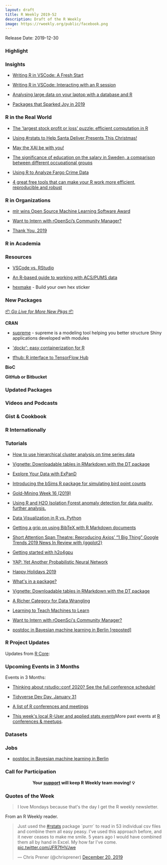 ```yaml
---
layout: draft
title: R Weekly 2019-52
description: Draft of the R Weekly
image: https://rweekly.org/public/facebook.png
---
```


Release Date: 2019-12-30

###  Highlight



### Insights

+ [Writing R in VSCode: A Fresh Start](https://renkun.me/2019/12/11/writing-r-in-vscode-a-fresh-start/)

+ [Writing R in VSCode: Interacting with an R session](https://renkun.me/2019/12/26/writing-r-in-vscode-interacting-with-an-r-session/)

+ [Analysing large data on your laptop with a database and R](http://freerangestats.info/blog/2019/12/22/nyc-taxis-sql)

+ [Packages that Sparked Joy in 2019](https://www.rostrum.blog/2019/12/27/pkgs-2019/)

### R in the Real World

+ [The 'largest stock profit or loss' puzzle: efficient computation in R](http://varianceexplained.org/r/stock-changes/)

+ [Using #rstats to Help Santa Deliver Presents This Christmas!](https://rud.is/b/2019/12/23/using-rstats-to-help-santa-deliver-presents-this-christmas/)

+ [May the XAI be with you!](https://medium.com/@ModelOriented/may-the-xai-be-with-you-6ea82d5b4fcc)

+ [The significance of education on the salary in Sweden, a comparison between different occupational groups](http://mikaellundqvist.rbind.io/2019/12/21/the-significance-of-education-on-the-salary-in-sweden-a-comparison-between-different-occupational-groups/)

+ [Using R to Analyze Fargo Crime Data](https://technistema.com/posts/using-r-to-analyze-fargo-crime-data/)

+ [4 great free tools that can make your R work more efficient, reproducible and robust](https://jozef.io/r920-christmas-praise-2019/)

<!-- + [MERRY CRISPMAS - a festive, data-driven short story](https://merry-crispmas.netlify.com/) -->

###  R in Organizations

+ [mlr wins Open Source Machine Learning Software Award](https://mlr-org.com/docs/mlr-wins-open-source-machine-learning-software-award/)

+ [Want to Intern with rOpenSci’s Community Manager?](https://ropensci.org/blog/2019/12/23/community-intern/)

+ [Thank You, 2019](https://ropensci.org/blog/2019/12/23/thankyou/)

###  R in Academia



###  Resources

+ [VSCode vs. RStudio​](https://1drv.ms/p/s!Aiu8ihXBTRNkuC_pYGrWKm3IwaZn)

+ [An R-based guide to working with ACS/PUMS data](https://github.com/jaytimm/working_with_census_microdata)

+ [hexmake](http://connect.thinkr.fr/hexmake/) - Build your own hex sticker


###  New Packages

<p class="added-hostname"><a href="https://rweekly.org/live" target="_blank" class="externalLink">📦 <i>Go Live for More New Pkgs</i> 📦</a></p>

**CRAN**

+ [supreme](https://github.com/strboul/supreme) - supreme is a modeling tool helping you better structure Shiny applications developed with modules

+ ['dockr': easy containerization for R](http://smaakage85.netlify.com/2019/12/21/dockr-easy-containerization-for-r/)

+ [tfhub: R interface to TensorFlow Hub](https://blogs.rstudio.com/tensorflow/posts/2019-12-18-tfhub-0.7.0/)

**BioC**



**GitHub or Bitbucket**


### Updated Packages



###  Videos and Podcasts




### Gist & Cookbook



### R Internationally


###  Tutorials

+ [How to use hierarchical cluster analysis on time series data](https://www.storybench.org/how-to-use-hierarchical-cluster-analysis-on-time-series-data/)

+ [Vignette: Downloadable tables in RMarkdown with the DT package](https://martinctc.github.io/blog/vignette-downloadable-tables-in-rmarkdown-with-the-dt-package/)

+ [Explore Your Data with ExPanD](https://joachim-gassen.github.io/2019/12/explore-your-data-with-expand/)

+ [Introducing the bSims R package for simulating bird point counts](https://peter.solymos.org/code/2019/12/22/bsims-package.html)

+ [Gold-Mining Week 16 (2019)](https://fantasyfootballanalytics.net/2019/12/gold-mining-week-16-2019.html)

+ [Using R and H2O Isolation Forest anomaly detection for data quality, further analysis.](https://laranikalranalytics.blogspot.com/2019/12/using-r-and-h2o-isolation-forest.html)

+ [Data Visualization in R vs. Python](https://www.inwt-statistics.com/read-blog/data-visualization-R-versus-python.html)

+ [Getting a grip on using BibTeX with R Markdown documents](https://joshuamrosenberg.com/post/2019/12/22/using-bibtex-with-r-markdown/)

+ [Short Attention Span Theatre: Reproducing Axios’ “1 Big Thing” Google Trends 2019 News In Review with {ggplot2}](https://rud.is/b/2019/12/27/short-attention-span-theatre-reproducing-axios-1-big-thing-google-trends-2019-news-in-review-with-ggplot2/)

+ [Getting started with h2o4gpu](https://www.daeconomist.com/post/2019-12-26-h2o4gpu/)

+ [YAP: Yet Another Probabilistic Neural Network](https://statcompute.wordpress.com/2019/12/25/yap-yet-another-probabilistic-neural-network/)

+ [Happy Holidays 2019](https://www.littlemissdata.com/blog/happy-holidays-2019)

+ [What's in a package?](https://r-house.netlify.com/2019/12/25/whats-in-a-package/)

+ [Vignette: Downloadable tables in RMarkdown with the DT package](https://martinctc.github.io/blog/vignette-downloadable-tables-in-rmarkdown-with-the-dt-package/)

+ [A Richer Category for Data Wrangling](http://www.win-vector.com/blog/2019/12/a-richer-category-for-data-wrangling/)

+ [Learning to Teach Machines to Learn](https://alison.rbind.io/post/2019-12-23-learning-to-teach-machines-to-learn/)

+ [Want to Intern with rOpenSci's Community Manager?](https://ropensci.org/blog/2019/12/23/community-intern/)

+ [postdoc in Bayesian machine learning in Berlin [reposted]](https://xianblog.wordpress.com/2019/12/24/postdoc-in-bayesian-machine-learning-in-berlin-reposted/)


<!--<div class="post-more-begin></div><div class="post-more-end"></div>-->

###  R Project Updates

Updates from [R Core](http://developer.r-project.org/blosxom.cgi/R-devel/NEWS):


###  Upcoming Events in 3 Months

Events in 3 Months:

+ [Thinking about rstudio::conf 2020? See the full conference schedule!](https://blog.rstudio.com/2019/11/25/thinking-about-rstudio-conf-2020-see-the-full-conference-schedule/)

+ [Tidyverse Dev Day, January 31](https://www.tidyverse.org/blog/2019/11/tidyverse-dev-day-2020/)

+ [A list of R conferences and meetings](https://jumpingrivers.github.io/meetingsR/events.html)

+ [This week's local R-User and applied stats events](https://community.rstudio.com/c/irl)More past events at [R conferences & meetups](https://conf.rweekly.org).


### Datasets



### Jobs

+ [postdoc in Bayesian machine learning in Berlin](https://xianblog.wordpress.com/2019/12/24/postdoc-in-bayesian-machine-learning-in-berlin-reposted/)


###  Call for Participation


<p class="hide-support added-hostname support-rweekly" style="text-align: center;font-weight: bold;">Your <a class="non-visited externalLink" href="https://www.patreon.com/rweekly" onclick="pas(this)">support</a> will keep R Weekly team moving! 💡</p>

###  Quotes of the Week

> I love Mondays because that's the day I get the R weekly newsletter.

From an R Weekly reader.

<blockquote class="twitter-tweet"><p lang="en" dir="ltr">Just used the <a href="https://twitter.com/hashtag/rstats?src=hash&amp;ref_src=twsrc%5Etfw">#rstats</a> package `purrr` to read in 53 individual csv files and combine them all easy peasy. I&#39;ve used this approach before, and it never ceases to make me smile. 5 years ago I would have combined them all by hand in Excel. My how far I&#39;ve come. <a href="https://t.co/JFR7fHVJwe">pic.twitter.com/JFR7fHVJwe</a></p>&mdash; Chris Prener (@chrisprener) <a href="https://twitter.com/chrisprener/status/1208040162187448322?ref_src=twsrc%5Etfw">December 20, 2019</a></blockquote>

<script async src="https://platform.twitter.com/widgets.js" charset="utf-8"></script>